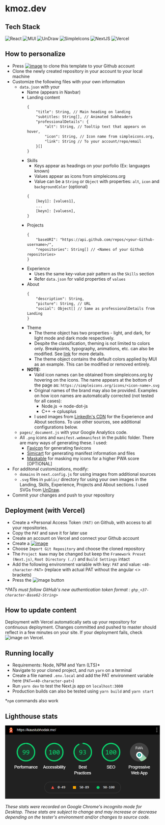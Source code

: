 # kmoz.dev

<!-- ![views](https://githits.vercel.app/api/views?user=KM8Oz&repo=kmoz.dev&mode=dark&disable=Total) -->

## Tech Stack

![React](https://img.shields.io/badge/React-20232A?style=for-the-badge&logo=react&logoColor=61DAFB)
![MUI](https://img.shields.io/badge/Material--UI-0081CB?style=for-the-badge&logo=material-ui&logoColor=white)
![UnDraw](https://img.shields.io/badge/UnDraw-6C63FF?style=for-the-badge&logo=svg&logoColor=white)
![SimpleIcons](https://img.shields.io/badge/Simple%20Icons-111111?style=for-the-badge&logo=simple-icons&logoColor=white)
![NextJS](https://img.shields.io/badge/Nextjs-000000?style=for-the-badge&logo=next.js&logoColor=white)
![Vercel](https://img.shields.io/badge/Vercel-000000?style=for-the-badge&logo=vercel&logoColor=white)

## How to personalize
- Press [![image](https://img.shields.io/badge/Use%20this%20template-2EA043?style=for-the-badge)](https://github.com/KM8Oz/kmoz.dev/generate) to clone this template to your Github account
- Clone the newly created repository in your account to your local machine
- Customize the following files with your own information
    - `data.json` with your
        - Name (appears in Navbar)
        - Landing content
            ```
            {
                "title": String, // Main heading on landing
                "subtitles: String[], // Animated Subheaders
                "professionalDetails": {
                    "alt": String, // Tooltip text that appears on hover,
                    "icon": String, // Icon name from simpleicons.org,
                    "link": String // To your account/repo/email
                }[]
            }
            ```
        - Skills
            - Keys appear as headings on your porfolio (Ex: languages known)
            - Values appear as icons from simpleicons.org
            - Value can be a `String` or `Object` with properties: `alt`, `icon` and `backgroundColor` (optional)
            ```
            {
                [key1]: [values1],
                ...
                [keyn]: [valuesn],
            }
            ```
        - Projects
            ```
            {
                "baseURI": "https://api.github.com/repos/<your-Github-username>/",
                "repositories": String[] // <Names of your Github repositories>
            }
            ```
        - Experience
            - Uses the same key-value pair pattern as the `Skills` section
            - Refer `data.json` for valid properties of `values`
        - About
            ```
            {
                "description": String,
                "picture": String, // URL
                "social": Object[] // Same as professionalDetails from Landing
            }
            ```
        - Theme
            - The theme object has two properties - light, and dark, for light mode and dark mode respectively.
            - Despite the classification, theming is not limited to colors only. Breakpoints, typography, animations, etc. can also be modified. See [link](https://material-ui.com/customization/default-theme/) for more details.
            - The theme object contains the default colors applied by MUI as an example. This can be modified or removed entirely.
        - **NOTE:**
            - Valid icon names can be obtained from simpleicons.org by hovering on the icons. The name appears at the bottom of the page as: `https://simpleicons.org/icons/<icon-name>.svg`
            - Original names of the brand may also be provided. Examples on how icon names are automatically corrected (not tested for all cases): 
                - Node.js -> node-dot-js
                - C++ -> cplusplus
            - I used images from [LinkedIn's CDN](media-exp1.licdn.com) for the Experience and About sections. To use other sources, see additional configurations below.
    - `pages/_document.js` with your Google Analytics code.
    - All `.png` icons and `manifest.webmanifest` in the public folder. There are many ways of generating these. I used:
        - [Favicon](https://favicon.io/) for generating favicons
        - [Simicart](https://www.simicart.com/manifest-generator.html/) for generating manifest information and files
        - [Maskable](https://maskable.app/) for masking my icons for a higher PWA score [OPTIONAL]
- For additonal customizations, modify:
    - `domains` in `next.config.js` for using images from additional sources
    - `.svg` files in `public/` directory for using your own images in the Landing, Skills, Experience, Projects and About sections. I used SVGs from [UnDraw](undraw.co).
- Commit your changes and push to your repository

## Deployment (with Vercel)
- Create a *Personal Access Token `(PAT)` on Github, with access to all your repositories. 
- Copy the `PAT` and save it for later use
- Create an account on Vercel and connect your Github account
- Create a [![image](https://img.shields.io/badge/New%20Project-000000?style=for-the-badge)](https://vercel.com/new)
- Choose `Import Git Repository` and choose the cloned repository
- The `Project Name` may be changed but keep the `Framework Preset (Next.js)`, `Root Directory (./)` and `Build Settings` intact
- Add the following environment variable with key: `PAT` and value: `<40-character-PAT>` (replace with actual PAT without the angular <> brackets)
- Press the ![image](https://img.shields.io/badge/Deploy-0171F3?style=for-the-badge) button

**PATs must follow GitHub's new authentication token format : `ghp_<37-character-Base62-String>`*

## How to update content
Deployment with Vercel automatically sets up your repository for continuous deployment. Changes committed and pushed to master should reflect in a few minutes on your site. If your deployment fails, check ![image](https://img.shields.io/badge/Build%20Logs-ffffff) on Vercel.

## Running locally
- Requirements: Node, NPM and Yarn (LTS)*
- Navigate to your cloned project, and run `yarn` on a terminal
- Create a file named `.env.local` and add the PAT environment variable here (`PAT=<40-character-pat>`)
- Run `yarn dev` to test the Next.js app on `localhost:3000`
- Production builds can also be tested using `yarn build` and `yarn start`

*`npm` commands also work

## Lighthouse stats
![image](https://raw.githubusercontent.com/KM8Oz/kmoz.dev/master/public/Lighthouse.PNG?token=AMW772UHUMQCJSOBYSVYAQ3AHCTAY)

*These stats were recorded on Google Chrome's incognito mode for Desktop. These stats are subject to change and may increase or decrease depending on the tester's environment and/or changes to source code.*
